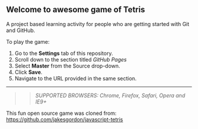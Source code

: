 ## Welcome to awesome game of Tetris

A project based learning activity for people who are getting started with Git and GitHub.

To play the game:
1. Go to the **Settings** tab of this repository.
1. Scroll down to the section titled _GitHub Pages_
1. Select **Master** from the Source drop-down.
1. Click **Save**.
1. Navigate to the URL provided in the same section.

--------------------------------------------------

>> _*SUPPORTED BROWSERS*: Chrome, Firefox, Safari, Opera and IE9+_

This fun open source game was cloned from: https://github.com/jakesgordon/javascript-tetris
